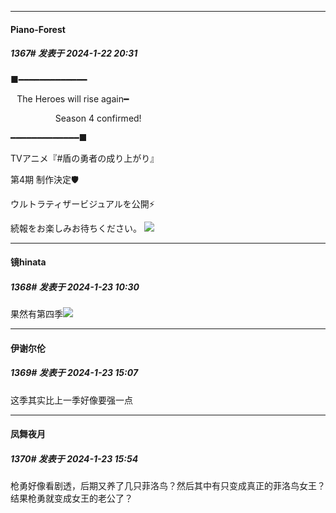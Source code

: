 
*****

####  Piano-Forest  
##### 1367#       发表于 2024-1-22 20:31

■━━━━━━━━━━━━━ 

⠀The Heroes will rise again━

⠀⠀⠀⠀⠀⠀⠀Season 4 confirmed!

━━━━━━━━━━━━━■

TVアニメ『#盾の勇者の成り上がり』

第4期 制作決定🛡️

ウルトラティザービジュアルを公開⚡️

続報をお楽しみお待ちください。
<img src="https://p.sda1.dev/15/b4e04e4f32011581988b742cd55a279f/20240122_203031.jpg" referrerpolicy="no-referrer">


*****

####  镜hinata  
##### 1368#       发表于 2024-1-23 10:30

果然有第四季<img src="https://static.saraba1st.com/image/smiley/face2017/009.gif" referrerpolicy="no-referrer">


*****

####  伊谢尔伦  
##### 1369#       发表于 2024-1-23 15:07

这季其实比上一季好像要强一点


*****

####  凤舞夜月  
##### 1370#       发表于 2024-1-23 15:54

枪勇好像看剧透，后期又养了几只菲洛鸟？然后其中有只变成真正的菲洛鸟女王？结果枪勇就变成女王的老公了？

